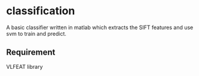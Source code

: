 # classification
A basic classifier written in matlab which extracts the SIFT features and use svm to train and predict.

## Requirement
VLFEAT library
